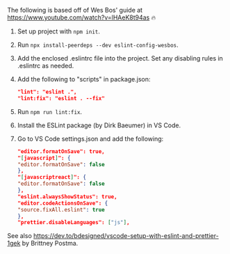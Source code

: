 The following is based off of Wes Bos' guide at https://www.youtube.com/watch?v=lHAeK8t94as 🔥

1. Set up project with `npm init`.
2. Run `npx install-peerdeps --dev eslint-config-wesbos`.
3. Add the enclosed .eslintrc file into the project. Set any disabling rules in .eslintrc as needed.
4. Add the following to "scripts" in package.json:

   ```json
   "lint": "eslint .",
   "lint:fix": "eslint . --fix"
   ```

5. Run `npm run lint:fix`.
6. Install the ESLint package (by Dirk Baeumer) in VS Code.
7. Go to VS Code settings.json and add the following:

   ```json
   "editor.formatOnSave": true,
   "[javascript]": {
   "editor.formatOnSave": false
   },
   "[javascriptreact]": {
   "editor.formatOnSave": false
   },
   "eslint.alwaysShowStatus": true,
   "editor.codeActionsOnSave": {
   "source.fixAll.eslint": true
   },
   "prettier.disableLanguages": ["js"],
   ```

See also https://dev.to/bdesigned/vscode-setup-with-eslint-and-prettier-1gek by Brittney Postma.
